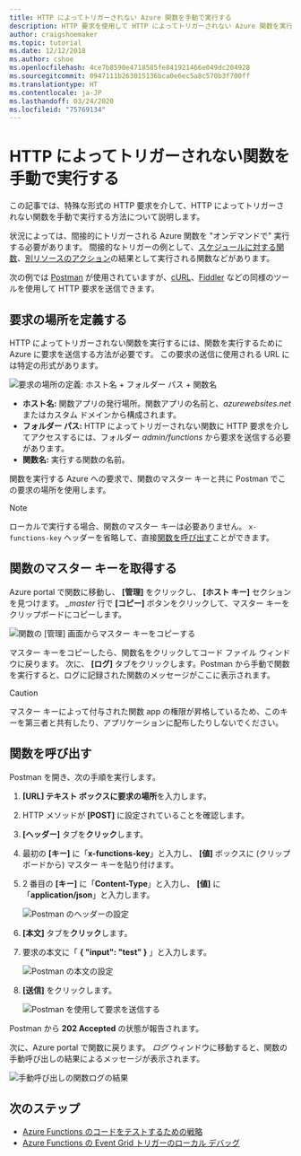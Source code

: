 ```yaml
---
title: HTTP によってトリガーされない Azure 関数を手動で実行する
description: HTTP 要求を使用して HTTP によってトリガーされない Azure 関数を実行する
author: craigshoemaker
ms.topic: tutorial
ms.date: 12/12/2018
ms.author: cshoe
ms.openlocfilehash: 4ce7b8590e4718585fe841921466e049dc204928
ms.sourcegitcommit: 0947111b263015136bca0e6ec5a8c570b3f700ff
ms.translationtype: HT
ms.contentlocale: ja-JP
ms.lasthandoff: 03/24/2020
ms.locfileid: "75769134"
---
```

# <a name="manually-run-a-non-http-triggered-function"></a>HTTP によってトリガーされない関数を手動で実行する

この記事では、特殊な形式の HTTP 要求を介して、HTTP によってトリガーされない関数を手動で実行する方法について説明します。

状況によっては、間接的にトリガーされる Azure 関数を "オンデマンドで" 実行する必要があります。  間接的なトリガーの例として、[スケジュールに対する関数](./functions-create-scheduled-function.md)、[別リソースのアクション](./functions-create-storage-blob-triggered-function.md)の結果として実行される関数などがあります。 

次の例では [Postman](https://www.getpostman.com/) が使用されていますが、[cURL](https://curl.haxx.se/)、[Fiddler](https://www.telerik.com/fiddler) などの同様のツールを使用して HTTP 要求を送信できます。

## <a name="define-the-request-location"></a>要求の場所を定義する

HTTP によってトリガーされない関数を実行するには、関数を実行するために Azure に要求を送信する方法が必要です。 この要求の送信に使用される URL には特定の形式があります。

![要求の場所の定義: ホスト名 + フォルダー パス + 関数名](./media/functions-manually-run-non-http/azure-functions-admin-url-anatomy.png)

- **ホスト名:** 関数アプリの発行場所。関数アプリの名前と、*azurewebsites.net* またはカスタム ドメインから構成されます。
- **フォルダー パス:** HTTP によってトリガーされない関数に HTTP 要求を介してアクセスするには、フォルダー *admin/functions* から要求を送信する必要があります。
- **関数名:** 実行する関数の名前。

関数を実行する Azure への要求で、関数のマスター キーと共に Postman でこの要求の場所を使用します。

> [!NOTE]
> ローカルで実行する場合、関数のマスター キーは必要ありません。 `x-functions-key` ヘッダーを省略して、直接[関数を呼び出す](#call-the-function)ことができます。

## <a name="get-the-functions-master-key"></a>関数のマスター キーを取得する

Azure portal で関数に移動し、 **[管理]** をクリックし、 **[ホスト キー]** セクションを見つけます。 *_master* 行で **[コピー]** ボタンをクリックして、マスター キーをクリップボードにコピーします。

![関数の [管理] 画面からマスター キーをコピーする](./media/functions-manually-run-non-http/azure-portal-functions-master-key.png)

マスター キーをコピーしたら、関数名をクリックしてコード ファイル ウィンドウに戻ります。 次に、 **[ログ]** タブをクリックします。Postman から手動で関数を実行すると、ログに記録された関数のメッセージがここに表示されます。

> [!CAUTION]  
> マスター キーによって付与された関数 app の権限が昇格しているため、このキーを第三者と共有したり、アプリケーションに配布したりしないでください。

## <a name="call-the-function"></a>関数を呼び出す

Postman を開き、次の手順を実行します。

1. **[URL] テキスト ボックスに要求の場所**を入力します。
2. HTTP メソッドが **[POST]** に設定されていることを確認します。
3. **[ヘッダー]** タブを**クリック**します。
4. 最初の **[キー]** に「**x-functions-key**」と入力し、 **[値]** ボックスに (クリップボードから) マスター キーを貼り付けます。
5. 2 番目の **[キー]** に「**Content-Type**」と入力し、 **[値]** に「**application/json**」と入力します。

    ![Postman のヘッダーの設定](./media/functions-manually-run-non-http/functions-manually-run-non-http-headers.png)

6. **[本文]** タブを**クリック**します。
7. 要求の本文に「 **{ "input": "test" }** 」と入力します。

    ![Postman の本文の設定](./media/functions-manually-run-non-http/functions-manually-run-non-http-body.png)

8. **[送信]** をクリックします。

    ![Postman を使用して要求を送信する](./media/functions-manually-run-non-http/functions-manually-run-non-http-send.png)

Postman から **202 Accepted** の状態が報告されます。

次に、Azure portal で関数に戻ります。 *ログ* ウィンドウに移動すると、関数の手動呼び出しの結果によるメッセージが表示されます。

![手動呼び出しの関数ログの結果](./media/functions-manually-run-non-http/azure-portal-function-log.png)

## <a name="next-steps"></a>次のステップ

- [Azure Functions のコードをテストするための戦略](./functions-test-a-function.md)
- [Azure Functions の Event Grid トリガーのローカル デバッグ](./functions-debug-event-grid-trigger-local.md)
